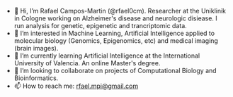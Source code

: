 - 👋 Hi, I’m Rafael Campos-Martin (@rfael0cm). Researcher at the Uniklinik in Cologne working on Alzheimer's disease and neurologic disiease. I run analysis for genetic, epigenetic and trancriptomic data.
- 👀 I’m interested in Machine Learning, Artificial Intelligence applied to molecular biology (Genomics, Epigenomics, etc) and medical imaging (brain images).
- 🌱 I’m currently learning Artificial Intelligence at the International University of Valencia. An online Master's degree.
- 💞️ I’m looking to collaborate on projects of Computational Biology and Bioinformatics.
- 📫 How to reach me: rfael.mpi@gmail.com

<!---
rfael0cm/rfael0cm is a ✨ special ✨ repository because its `README.md` (this file) appears on your GitHub profile.
You can click the Preview link to take a look at your changes.
--->
